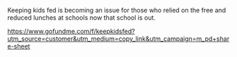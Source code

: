 Keeping kids fed is becoming an issue for those who relied on the free and reduced lunches at schools now that school is out. 

https://www.gofundme.com/f/keepkidsfed?utm_source=customer&utm_medium=copy_link&utm_campaign=m_pd+share-sheet

